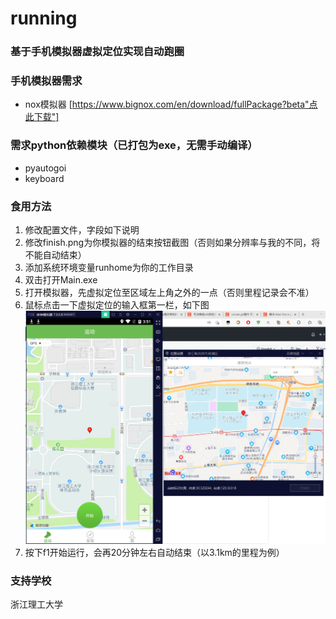 # running
### 基于手机模拟器虚拟定位实现自动跑圈
### 手机模拟器需求
- nox模拟器 [https://www.bignox.com/en/download/fullPackage?beta"点此下载"]
### 需求python依赖模块（已打包为exe，无需手动编译）
- pyautogoi
- keyboard
### 食用方法
1. 修改配置文件，字段如下说明
2. 修改finish.png为你模拟器的结束按钮截图（否则如果分辨率与我的不同，将不能自动结束）
3. 添加系统环境变量runhome为你的工作目录
4. 双击打开Main.exe
5. 打开模拟器，先虚拟定位至区域左上角之外的一点（否则里程记录会不准）
6. 鼠标点击一下虚拟定位的输入框第一栏，如下图
![image](1.png)
8. 按下f1开始运行，会再20分钟左右自动结束（以3.1km的里程为例）
### 支持学校
浙江理工大学
